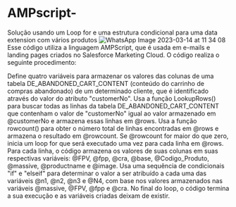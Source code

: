 # AMPscript-
Solução usando um Loop for e uma estrutura condicional para uma data extension com vários produtos 
![WhatsApp Image 2023-03-14 at 11 34 08](https://user-images.githubusercontent.com/101661686/225035252-8ce1cd9c-5353-4cde-aae0-72b44fae7f06.jpeg)
Esse código utiliza a linguagem AMPScript, que é usada em e-mails e landing pages criados no Salesforce Marketing Cloud. O código realiza o seguinte procedimento:

Define quatro variáveis para armazenar os valores das colunas de uma tabela DE_ABANDONED_CART_CONTENT (conteúdo do carrinho de compras abandonado) de um determinado cliente, que é identificado através do valor do atributo "customerNo".
Usa a função LookupRows() para buscar todas as linhas da tabela DE_ABANDONED_CART_CONTENT que contenham o valor de "customerNo" igual ao valor armazenado em @customerNo e armazena essas linhas em @rows.
Usa a função rowcount() para obter o número total de linhas encontradas em @rows e armazena o resultado em @rowcount.
Se @rowcount for maior do que zero, inicia um loop for que será executado uma vez para cada linha em @rows.
Para cada linha, o código armazena os valores de suas colunas em suas respectivas variáveis: @FPV, @fpp, @cra, @base, @Codigo_Produto, @massive, @productname e @image.
Usa uma sequência de condicionais "if" e "elseif" para determinar o valor a ser atribuído a cada uma das variáveis @n1, @n2, @n3 e @N4, com base nos valores armazenados nas variáveis @massive, @FPV, @fpp e @cra.
No final do loop, o código termina a sua execução e as variáveis criadas deixam de existir.

